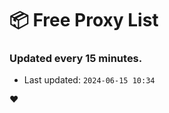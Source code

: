 # :package: Free Proxy List
### Updated every 15 minutes.

- Last updated: `2024-06-15 10:34`

:heart:
